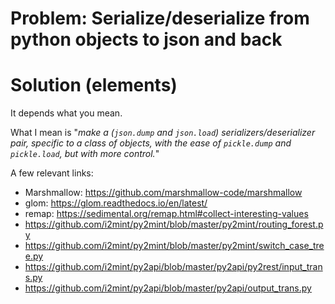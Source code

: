 # Problem: Serialize/deserialize from python objects to json and back

# Solution (elements)

It depends what you mean. 

What I mean is "*make a (`json.dump` and `json.load`) serializers/deserializer pair, specific to a class of objects, with the ease of `pickle.dump` and `pickle.load`, but with more control.*"

A few relevant links:
- Marshmallow: <https://github.com/marshmallow-code/marshmallow>
- glom: <https://glom.readthedocs.io/en/latest/>
- remap: <https://sedimental.org/remap.html#collect-interesting-values>
- <https://github.com/i2mint/py2mint/blob/master/py2mint/routing_forest.py>
- <https://github.com/i2mint/py2mint/blob/master/py2mint/switch_case_tree.py>
- <https://github.com/i2mint/py2api/blob/master/py2api/py2rest/input_trans.py>
- <https://github.com/i2mint/py2api/blob/master/py2api/output_trans.py>
